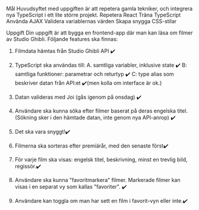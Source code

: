 Mål
Huvudsyftet med uppgiften är att repetera gamla tekniker, och integrera nya TypeScript i ett lite större projekt.
Repetera React
Träna TypeScript
Använda AJAX
Validera variablernas värden
Skapa snygga CSS-stilar

Uppgift
Din uppgift är att bygga en frontend-app där man kan läsa om filmer av Studio Ghibli. Följande features ska finnas:

1. Filmdata hämtas från Studio Ghibli API  ✔️

2. TypeScript ska användas till:
  A. samtliga variabler, inklusive state  ✔️
  B: samtliga funktioner: parametrar och returtyp ✔️
  C: type alias som beskriver datan från API:et ✔️(men kolla om interface är ok.)

3. Datan valideras med Joi (gås igenom på onsdag) ✔️

4. Användare ska kunna söka efter filmer baserat på deras engelska titel.(Sökning sker i den hämtade datan, inte genom nya API-anrop) ✔️

5. Det ska vara snyggt!✔️

6. Filmerna ska sorteras efter premiärår, med den senaste först✔️

7. För varje film ska visas: engelsk titel, beskrivning, minst en trevlig bild, regissör.✔️

8. Användare ska kunna "favoritmarkera" filmer. Markerade filmer kan visas i en separat vy som kallas "favoriter". ✔️

9. Användare kan toggla om man har sett en film i favorit-vyn eller inte.✔️
